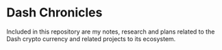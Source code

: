 # Dash Chronicles
Included in this repository are my notes, research and plans related to the Dash crypto currency and related projects to its ecosystem.

